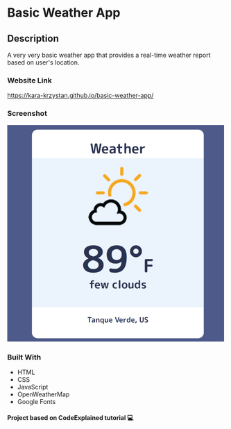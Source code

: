 # Basic Weather App

## Description

A very very basic weather app that provides a real-time weather report based on user's location.

### Website Link

https://kara-krzystan.github.io/basic-weather-app/

### Screenshot

![screenshot](https://github.com/kara-krzystan/basic-weather-app/blob/master/assets/images/basic-weather-app-screenshot.png)

### Built With

* HTML
* CSS
* JavaScript
* OpenWeatherMap
* Google Fonts  

#### Project based on CodeExplained tutorial 💻
